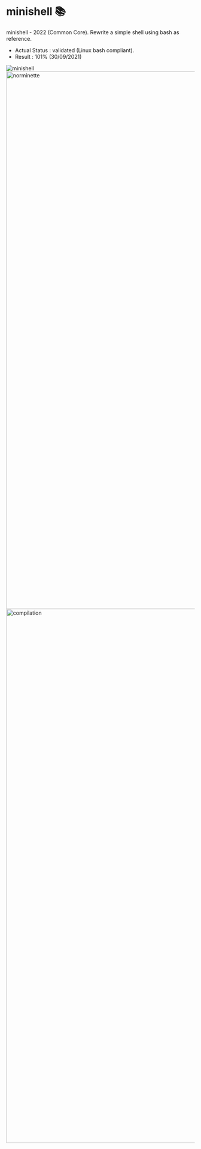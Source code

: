 # minishell 📚
minishell - 2022 (Common Core).
Rewrite a simple shell using bash as reference.

- Actual Status : validated (Linux bash compliant).
- Result        : 101% (30/09/2021)

![minishell](https://github.com/malatinipro/minishell/assets/77189438/819fa3d3-f280-445a-a36b-8f0b134f6893)
<img width="1434" alt="norminette" src="https://github.com/malatinipro/minishell/assets/77189438/4136cb4c-9de3-49c8-aac7-19cd615477af">
<img width="1425" alt="compilation" src="https://github.com/malatinipro/minishell/assets/77189438/0044fe6f-7461-44d3-bcde-80bed05eeb52">
